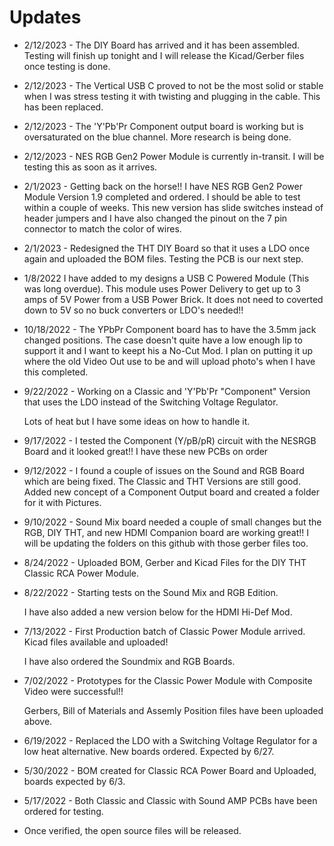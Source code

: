 
# Updates
- 2/12/2023 - The DIY Board has arrived and it has been assembled. Testing will finish up tonight and I will release the Kicad/Gerber files once testing is done.<br>
- 2/12/2023 - The Vertical USB C proved to not be the most solid or stable when I was stress testing it with twisting and plugging in the cable. This has been replaced. <br>
- 2/12/2023 - The 'Y'Pb'Pr Component output board is working but is oversaturated on the blue channel.  More research is being done. <br>
- 2/12/2023 - NES RGB Gen2 Power Module is currently in-transit. I will be testing this as soon as it arrives.


- 2/1/2023 - Getting back on the horse!! I have NES RGB Gen2 Power Module Version 1.9 completed and ordered. I should be able to test within a couple of weeks. 
  This new version has slide    switches instead of header jumpers and I have also changed the pinout on the 7 pin connector to match the color of wires.

- 2/1/2023 - Redesigned the THT DIY Board so that it uses a LDO once again and uploaded the BOM files.  Testing the PCB is our next step.

- 1/8/2022 I have added to my designs a USB C Powered Module (This was long overdue).
  This module uses Power Delivery to get up to 3 amps of 5V Power from a USB Power Brick.
  It does not need to coverted down to 5V so no buck converters or LDO's needed!!
  
- 10/18/2022 - The YPbPr Component board has to have the 3.5mm jack changed positions.  The case doesn't quite have a low enough lip to
 support it and I want to keept his a No-Cut Mod.  I plan on putting it up where the old Video Out use to be and will upload photo's when I have this completed.

- 9/22/2022 - Working on a Classic and 'Y'Pb'Pr "Component" Version that uses the LDO instead of the Switching Voltage Regulator.  

  Lots of heat but I have some ideas on how to handle it.

- 9/17/2022 - I tested the Component (Y/pB/pR) circuit with the NESRGB Board and it looked great!!  I have these new PCBs on order

- 9/12/2022 - I found a couple of issues on the Sound and RGB Board which are being fixed.  The Classic and THT Versions are still good.
 Added new concept of a Component Output board and created a folder for it with Pictures.

- 9/10/2022 - Sound Mix board needed a couple of small changes but the RGB, DIY THT, and new HDMI Companion board are working great!!
 I will be updating the folders on this github with those gerber files too.

- 8/24/2022 - Uploaded BOM, Gerber and Kicad Files for the DIY THT Classic RCA Power Module. 
- 8/22/2022 - Starting tests on the Sound Mix and RGB Edition.
  
  I have also added a new version below for the HDMI Hi-Def Mod.
- 7/13/2022 - First Production batch of Classic Power Module arrived.  Kicad files available and uploaded!

  I have also ordered the Soundmix and RGB Boards.
- 7/02/2022 - Prototypes for the Classic Power Module with Composite Video were successful!! 
  
  Gerbers, Bill of Materials and Assemly Position files have been uploaded above.
- 6/19/2022 - Replaced the LDO with a Switching Voltage Regulator for a low heat alternative.  New boards ordered. Expected by 6/27.
- 5/30/2022 - BOM created for Classic RCA Power Board and Uploaded, boards expected by 6/3.
- 5/17/2022 - Both Classic and Classic with Sound AMP PCBs have been ordered for testing.  
- Once verified, the open source files will be released.
